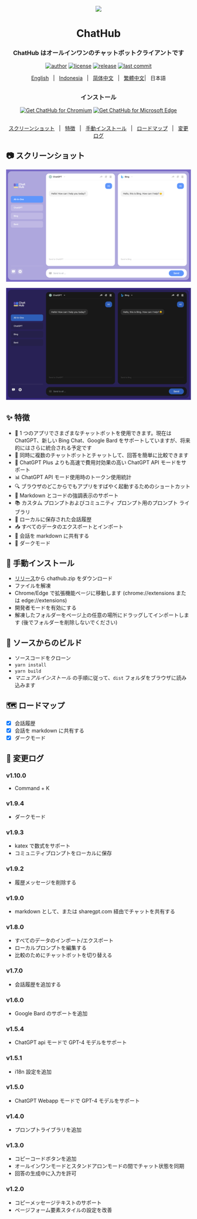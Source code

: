 <p align="center">
    <img src="./src/assets/icon.png" width="150">
</p>

<h1 align="center">ChatHub</h1>

<div align="center">

### ChatHub はオールインワンのチャットボットクライアントです

[![author][author-image]][author-url]
[![license][license-image]][license-url]
[![release][release-image]][release-url]
[![last commit][last-commit-image]][last-commit-url]    
    
[English](README.md) &nbsp;&nbsp;|&nbsp;&nbsp; [Indonesia](README_IN.md) &nbsp;&nbsp;|&nbsp;&nbsp; [简体中文](README_ZH-CN.md) &nbsp;&nbsp;|&nbsp;&nbsp; [繁體中文](README_ZH-TW.md)|&nbsp;&nbsp; 日本語

##    
    
### インストール
    
<a href="https://chrome.google.com/webstore/detail/chathub-all-in-one-chatbo/iaakpnchhognanibcahlpcplchdfmgma?utm_source=website"><img src="https://user-images.githubusercontent.com/585534/107280622-91a8ea80-6a26-11eb-8d07-77c548b28665.png" alt="Get ChatHub for Chromium"></a>
<a href="https://microsoftedge.microsoft.com/addons/detail/chathub-allinone-chat/kdlmggoacmfoombiokflpeompajfljga"><img src="https://user-images.githubusercontent.com/585534/107280673-a5ece780-6a26-11eb-9cc7-9fa9f9f81180.png" alt="Get ChatHub for Microsoft Edge"></a>
    
##

[スクリーンショット](#-Screenshot) &nbsp;&nbsp;|&nbsp;&nbsp; [特徴](#-Features) &nbsp;&nbsp;|&nbsp;&nbsp; [手動インストール](#-manual-installation) &nbsp;&nbsp;|&nbsp;&nbsp; [ロードマップ](#%EF%B8%8F-roadmap) &nbsp;&nbsp;|&nbsp;&nbsp; [変更ログ](#-Changelog)

[author-image]: https://img.shields.io/badge/author-wong2-blue.svg
[author-url]: https://github.com/wong2
    
[license-image]: https://img.shields.io/github/license/chathub-dev/chathub?color=blue
[license-url]: https://github.com/chathub-dev/chathub/blob/main/LICENSE

[release-image]: https://img.shields.io/github/v/release/chathub-dev/chathub?color=blue
[release-url]: https://github.com/chathub-dev/chathub/releases/latest
   
[last-commit-image]: https://img.shields.io/github/last-commit/chathub-dev/chathub?label=last%20commit
[last-commit-url]: https://github.com/chathub-dev/chathub/commits

</div>

##

## 📷 スクリーンショット

![Screenshot](screenshots/extension.png?raw=true)

![Screenshot (Dark Mode)](screenshots/dark.png?raw=true)


## ✨ 特徴

- 🤖 1 つのアプリでさまざまなチャットボットを使用できます。現在は ChatGPT、新しい Bing Chat、Google Bard をサポートしていますが、将来的にはさらに統合される予定です
- 💬 同時に複数のチャットボットとチャットして、回答を簡単に比較できます
- 🚀 ChatGPT Plus よりも高速で費用対効果の高い ChatGPT API モードをサポート
- 📊 ChatGPT API モード使用時のトークン使用統計
- 🔍 ブラウザのどこからでもアプリをすばやく起動するためのショートカット
- 🎨 Markdown とコードの強調表示のサポート
- 📚 カスタム プロンプトおよびコミュニティ プロンプト用のプロンプト ライブラリ
- 💾 ローカルに保存された会話履歴
- 📥 すべてのデータのエクスポートとインポート
- 🔗 会話を markdown に共有する
- 🌙 ダークモード

## 🔧 手動インストール

- [リリース](https://github.com/chathub-dev/chathub/releases)から chathub.zip をダウンロード
- ファイルを解凍
- Chrome/Edge で拡張機能ページに移動します (chrome://extensions または edge://extensions)
- 開発者モードを有効にする
- 解凍したフォルダーをページ上の任意の場所にドラッグしてインポートします (後でフォルダーを削除しないでください)

## 🔨 ソースからのビルド

- ソースコードをクローン
- `yarn install`
- `yarn build`
- _マニュアルインストール_ の手順に従って、`dist` フォルダをブラウザに読み込みます

## 🗺️ ロードマップ

- [x] 会話履歴
- [x] 会話を markdown に共有する
- [x] ダークモード

## 📜 変更ログ

### v1.10.0

- Command + K

### v1.9.4

- ダークモード

### v1.9.3

- katex で数式をサポート
- コミュニティプロンプトをローカルに保存

### v1.9.2

- 履歴メッセージを削除する

### v1.9.0

- markdown として、または sharegpt.com 経由でチャットを共有する

### v1.8.0

- すべてのデータのインポート/エクスポート
- ローカルプロンプトを編集する
- 比較のためにチャットボットを切り替える

### v1.7.0

- 会話履歴を追加する

### v1.6.0

- Google Bard のサポートを追加

### v1.5.4

- ChatGPT api モードで GPT-4 モデルをサポート

### v1.5.1

- i18n 設定を追加

### v1.5.0

- ChatGPT Webapp モードで GPT-4 モデルをサポート

### v1.4.0

- プロンプトライブラリを追加

### v1.3.0

- コピーコードボタンを追加
- オールインワンモードとスタンドアロンモードの間でチャット状態を同期
- 回答の生成中に入力を許可

### v1.2.0

- コピーメッセージテキストのサポート
- ページフォーム要素スタイルの設定を改善
